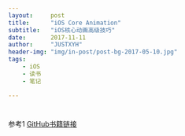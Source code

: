 ```yaml
---
layout:     post
title:      "iOS Core Animation"
subtitle:   "iOS核心动画高级技巧"
date:       2017-11-11
author:     "JUSTXYH"
header-img: "img/in-post/post-bg-2017-05-10.jpg"
tags:
    - iOS
    - 读书
    - 笔记

---
```


#

参考1 [GitHub书籍链接](https://github.com/AttackOnDobby/iOS-Core-Animation-Advanced-Techniques)
